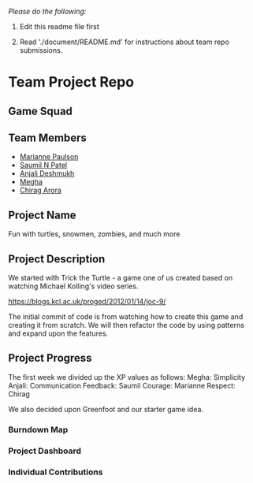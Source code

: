 
*Please do the following:*

1. Edit this readme file first

2. Read './document/README.md' for instructions about team repo submissions.


# Team Project Repo 

## Game Squad

## Team Members

* [Marianne Paulson](https://github.com/mariannepaulson/cmpe202)
* [Saumil N Patel](https://github.com/xxx/cmpe202)
* [Anjali Deshmukh](https://github.com/xxx/cmpe202)
* [Megha](https://github.com/xxx/cmpe202)
* [Chirag Arora](https://github.com/xxx/cmpe202)

## Project Name

Fun with turtles, snowmen, zombies, and much more

## Project Description

We started with Trick the Turtle - a game one of us created based on watching Michael Kolling's video series.

https://blogs.kcl.ac.uk/proged/2012/01/14/joc-9/

The initial commit of code is from watching how to create this game and creating it from scratch.
We will then refactor the code by using patterns and expand upon the features.

## Project Progress

The first week we divided up the XP values as follows:
Megha: Simplicity
Anjali: Communication
Feedback: Saumil
Courage: Marianne
Respect: Chirag

We also decided upon Greenfoot and our starter game idea.

### Burndown Map

### Project Dashboard

### Individual Contributions
